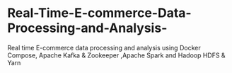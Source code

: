 # Real-Time-E-commerce-Data-Processing-and-Analysis-
Real time E-commerce data processing and analysis using Docker Compose, Apache Kafka &amp; Zookeeper ,Apache Spark  and Hadoop HDFS &amp; Yarn

